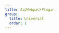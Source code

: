 ```yaml
---
title: ZipWebpackPlugin
group:
  title: Universal
  order: 1
---
```


<embed-project src="@dumlj/zip-webpack-plugin"></embed-project>

